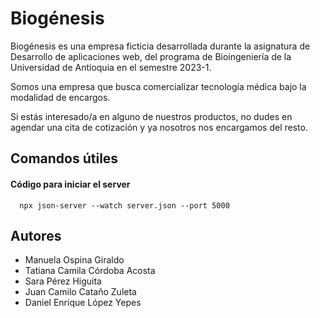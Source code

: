 
# Biogénesis

Biogénesis es una empresa ficticia desarrollada durante la asignatura de Desarrollo de aplicaciones web, del programa de Bioingeniería de la Universidad de Antioquia en el semestre 2023-1.

Somos una empresa que busca comercializar tecnología médica bajo la modalidad de encargos.

Si estás interesado/a en alguno de nuestros productos, no dudes en agendar una cita de cotización y ya nosotros nos encargamos del resto.

## Comandos útiles

#### Código para iniciar el server

```
  npx json-server --watch server.json --port 5000
```


## Autores

- Manuela Ospina Giraldo
- Tatiana Camila Córdoba Acosta
- Sara Pérez Higuita
- Juan Camilo Cataño Zuleta
- Daniel Enrique López Yepes

